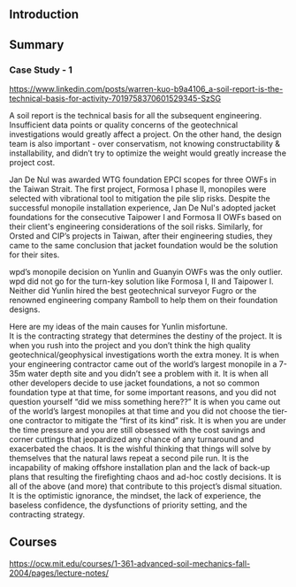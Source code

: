 ## Introduction

## Summary

### Case Study - 1

<https://www.linkedin.com/posts/warren-kuo-b9a4106_a-soil-report-is-the-technical-basis-for-activity-7019758370601529345-SzSG>

A soil report is the technical basis for all the subsequent engineering. Insufficient data points or quality concerns of the geotechnical investigations would greatly affect a project. On the other hand, the design team is also important - over conservatism, not knowing constructability & installability, and didn’t try to optimize the weight would greatly increase the project cost.

Jan De Nul was awarded WTG foundation EPCI scopes for three OWFs in the Taiwan Strait. The first project, Formosa I phase II, monopiles were selected with vibrational tool to mitigation the pile slip risks. Despite the successful monopile installation experience, Jan De Nul's adopted jacket foundations for the consecutive Taipower I and Formosa II OWFs based on their client's engineering considerations of the soil risks. Similarly, for Orsted and CIP’s projects in Taiwan, after their engineering studies, they came to the same conclusion that jacket foundation would be the solution for their sites.  

wpd’s monopile decision on Yunlin and Guanyin OWFs was the only outlier. wpd did not go for the turn-key solution like Formosa I, II and Taipower I. Neither did Yunlin hired the best geotechnical surveyor Fugro or the renowned engineering company Ramboll to help them on their foundation designs.  

Here are my ideas of the main causes for Yunlin misfortune.  
It is the contracting strategy that determines the destiny of the project.
It is when you rush into the project and you don’t think the high quality geotechnical/geophysical investigations worth the extra money.
It is when your engineering contractor came out of the world’s largest monopile in a 7-35m water depth site and you didn’t see a problem with it.
It is when all other developers decide to use jacket foundations, a not so common foundation type at that time, for some important reasons, and you did not question yourself “did we miss something here??”
It is when you came out of the world’s largest monopiles at that time and you did not choose the tier-one contractor to mitigate the “first of its kind” risk.
It is when you are under the time pressure and you are still obsessed with the cost savings and corner cuttings that jeopardized any chance of any turnaround and exacerbated the chaos.
It is the wishful thinking that things will solve by themselves that the natural laws repeat a second pile run.
It is the incapability of making offshore installation plan and the lack of back-up plans that resulting the firefighting chaos and ad-hoc costly decisions.
It is all of the above (and more) that contribute to this project’s dismal situation. It is the optimistic ignorance, the mindset, the lack of experience, the baseless confidence, the dysfunctions of priority setting, and the contracting strategy.

## Courses

<https://ocw.mit.edu/courses/1-361-advanced-soil-mechanics-fall-2004/pages/lecture-notes/>
